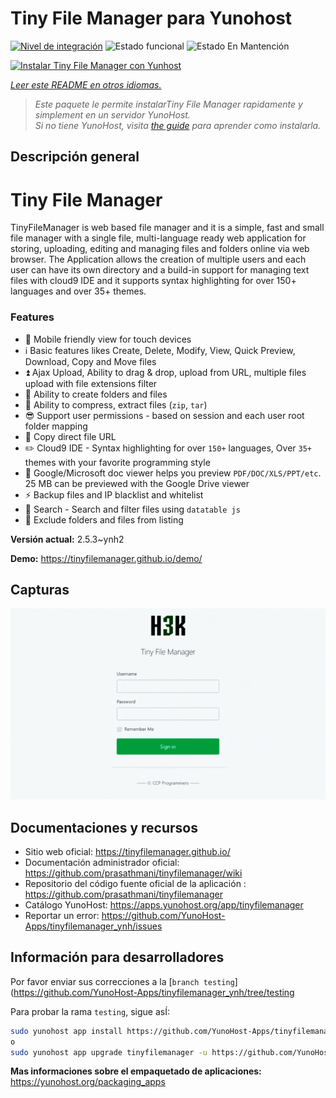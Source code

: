<!--
Este archivo README esta generado automaticamente<https://github.com/YunoHost/apps/tree/master/tools/readme_generator>
No se debe editar a mano.
-->

# Tiny File Manager para Yunohost

[![Nivel de integración](https://dash.yunohost.org/integration/tinyfilemanager.svg)](https://ci-apps.yunohost.org/ci/apps/tinyfilemanager/) ![Estado funcional](https://ci-apps.yunohost.org/ci/badges/tinyfilemanager.status.svg) ![Estado En Mantención](https://ci-apps.yunohost.org/ci/badges/tinyfilemanager.maintain.svg)

[![Instalar Tiny File Manager con Yunhost](https://install-app.yunohost.org/install-with-yunohost.svg)](https://install-app.yunohost.org/?app=tinyfilemanager)

*[Leer este README en otros idiomas.](./ALL_README.md)*

> *Este paquete le permite instalarTiny File Manager rapidamente y simplement en un servidor YunoHost.*  
> *Si no tiene YunoHost, visita [the guide](https://yunohost.org/install) para aprender como instalarla.*

## Descripción general

# Tiny File Manager

TinyFileManager is web based file manager and it is a simple, fast and small file manager with a single file, multi-language ready web application for storing, uploading, editing and managing files and folders online via web browser. The Application allows the creation of multiple users and each user can have its own directory and a build-in support for managing text files with cloud9 IDE and it supports syntax highlighting for over 150+ languages and over 35+ themes.

### Features

- :iphone: Mobile friendly view for touch devices
- :information_source: Basic features likes Create, Delete, Modify, View, Quick Preview, Download, Copy and Move files
- :arrow_double_up: Ajax Upload, Ability to drag & drop, upload from URL, multiple files upload with file extensions filter
- :file_folder: Ability to create folders and files
- :gift: Ability to compress, extract files (`zip`, `tar`)
- :sunglasses: Support user permissions - based on session and each user root folder mapping
- :floppy_disk: Copy direct file URL
- :pencil2: Cloud9 IDE - Syntax highlighting for over `150+` languages, Over `35+` themes with your favorite programming style
- :page_facing_up: Google/Microsoft doc viewer helps you preview `PDF/DOC/XLS/PPT/etc`. 25 MB can be previewed with the Google Drive viewer
- :zap: Backup files and IP blacklist and whitelist
- :mag_right: Search - Search and filter files using `datatable js`
- :file_folder: Exclude folders and files from listing



**Versión actual:** 2.5.3~ynh2

**Demo:** <https://tinyfilemanager.github.io/demo/>

## Capturas

![Captura de Tiny File Manager](./doc/screenshots/screenshot.png)

## Documentaciones y recursos

- Sitio web oficial: <https://tinyfilemanager.github.io/>
- Documentación administrador oficial: <https://github.com/prasathmani/tinyfilemanager/wiki>
- Repositorio del código fuente oficial de la aplicación : <https://github.com/prasathmani/tinyfilemanager>
- Catálogo YunoHost: <https://apps.yunohost.org/app/tinyfilemanager>
- Reportar un error: <https://github.com/YunoHost-Apps/tinyfilemanager_ynh/issues>

## Información para desarrolladores

Por favor enviar sus correcciones a la [`branch testing`](https://github.com/YunoHost-Apps/tinyfilemanager_ynh/tree/testing

Para probar la rama `testing`, sigue asÍ:

```bash
sudo yunohost app install https://github.com/YunoHost-Apps/tinyfilemanager_ynh/tree/testing --debug
o
sudo yunohost app upgrade tinyfilemanager -u https://github.com/YunoHost-Apps/tinyfilemanager_ynh/tree/testing --debug
```

**Mas informaciones sobre el empaquetado de aplicaciones:** <https://yunohost.org/packaging_apps>
